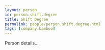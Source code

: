 ```yaml
---
layout: person
id: person.shift.degree
title: Shift Degree
permalink: people/person.shift.degree.html
tags: [company.bamboo]
---
```


Person details...